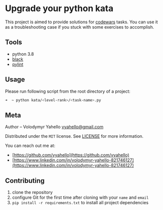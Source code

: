 # Upgrade your python kata

This project is aimed to provide solutions for [codewars](https://www.codewars.com) tasks.
You can use it as a troubleshooting case if you stuck with some exercises to accomplish.

## Tools
- python 3.8
- [black](https://black.readthedocs.io/en/stable/)
- [pylint](https://www.pylint.org/)

## Usage

Please run following script from the root directory of a project:
```bash
➜  ~ python kata/<level-rank>/<task-name>.py
```

## Meta

Author – Volodymyr Yahello vyahello@gmail.com

Distributed under the `MIT` license. See [LICENSE](LICENSE.md) for more information.

You can reach out me at:
* [https://github.com/vyahello](https://github.com/vyahello)
* [https://www.linkedin.com/in/volodymyr-yahello-821746127](https://www.linkedin.com/in/volodymyr-yahello-821746127)

## Contributing
1. clone the repository
2. configure Git for the first time after cloning with your `name` and `email`
3. `pip install -r requirements.txt` to install all project dependencies
